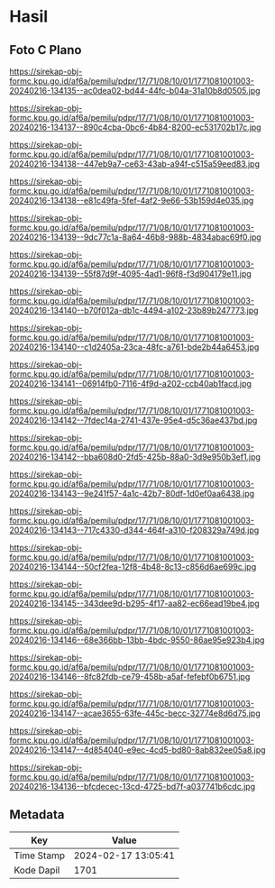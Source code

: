 # Hasil

## Foto C Plano

https://sirekap-obj-formc.kpu.go.id/af6a/pemilu/pdpr/17/71/08/10/01/1771081001003-20240216-134135--ac0dea02-bd44-44fc-b04a-31a10b8d0505.jpg

https://sirekap-obj-formc.kpu.go.id/af6a/pemilu/pdpr/17/71/08/10/01/1771081001003-20240216-134137--890c4cba-0bc6-4b84-8200-ec531702b17c.jpg

https://sirekap-obj-formc.kpu.go.id/af6a/pemilu/pdpr/17/71/08/10/01/1771081001003-20240216-134138--447eb9a7-ce63-43ab-a94f-c515a59eed83.jpg

https://sirekap-obj-formc.kpu.go.id/af6a/pemilu/pdpr/17/71/08/10/01/1771081001003-20240216-134138--e81c49fa-5fef-4af2-9e66-53b159d4e035.jpg

https://sirekap-obj-formc.kpu.go.id/af6a/pemilu/pdpr/17/71/08/10/01/1771081001003-20240216-134139--9dc77c1a-8a64-46b8-988b-4834abac69f0.jpg

https://sirekap-obj-formc.kpu.go.id/af6a/pemilu/pdpr/17/71/08/10/01/1771081001003-20240216-134139--55f87d9f-4095-4ad1-96f8-f3d904179e11.jpg

https://sirekap-obj-formc.kpu.go.id/af6a/pemilu/pdpr/17/71/08/10/01/1771081001003-20240216-134140--b70f012a-db1c-4494-a102-23b89b247773.jpg

https://sirekap-obj-formc.kpu.go.id/af6a/pemilu/pdpr/17/71/08/10/01/1771081001003-20240216-134140--c1d2405a-23ca-48fc-a761-bde2b44a6453.jpg

https://sirekap-obj-formc.kpu.go.id/af6a/pemilu/pdpr/17/71/08/10/01/1771081001003-20240216-134141--06914fb0-7116-4f9d-a202-ccb40ab1facd.jpg

https://sirekap-obj-formc.kpu.go.id/af6a/pemilu/pdpr/17/71/08/10/01/1771081001003-20240216-134142--7fdec14a-2741-437e-95e4-d5c36ae437bd.jpg

https://sirekap-obj-formc.kpu.go.id/af6a/pemilu/pdpr/17/71/08/10/01/1771081001003-20240216-134142--bba608d0-2fd5-425b-88a0-3d9e950b3ef1.jpg

https://sirekap-obj-formc.kpu.go.id/af6a/pemilu/pdpr/17/71/08/10/01/1771081001003-20240216-134143--9e241f57-4a1c-42b7-80df-1d0ef0aa6438.jpg

https://sirekap-obj-formc.kpu.go.id/af6a/pemilu/pdpr/17/71/08/10/01/1771081001003-20240216-134143--717c4330-d344-464f-a310-f208329a749d.jpg

https://sirekap-obj-formc.kpu.go.id/af6a/pemilu/pdpr/17/71/08/10/01/1771081001003-20240216-134144--50cf2fea-12f8-4b48-8c13-c856d6ae699c.jpg

https://sirekap-obj-formc.kpu.go.id/af6a/pemilu/pdpr/17/71/08/10/01/1771081001003-20240216-134145--343dee9d-b295-4f17-aa82-ec66ead19be4.jpg

https://sirekap-obj-formc.kpu.go.id/af6a/pemilu/pdpr/17/71/08/10/01/1771081001003-20240216-134146--68e366bb-13bb-4bdc-9550-86ae95e923b4.jpg

https://sirekap-obj-formc.kpu.go.id/af6a/pemilu/pdpr/17/71/08/10/01/1771081001003-20240216-134146--8fc82fdb-ce79-458b-a5af-fefebf0b6751.jpg

https://sirekap-obj-formc.kpu.go.id/af6a/pemilu/pdpr/17/71/08/10/01/1771081001003-20240216-134147--acae3655-63fe-445c-becc-32774e8d6d75.jpg

https://sirekap-obj-formc.kpu.go.id/af6a/pemilu/pdpr/17/71/08/10/01/1771081001003-20240216-134147--4d854040-e9ec-4cd5-bd80-8ab832ee05a8.jpg

https://sirekap-obj-formc.kpu.go.id/af6a/pemilu/pdpr/17/71/08/10/01/1771081001003-20240216-134136--bfcdecec-13cd-4725-bd7f-a037741b6cdc.jpg


## Metadata

| Key        | Value               |
| ---------- | ------------------- |
| Time Stamp | 2024-02-17 13:05:41 |
| Kode Dapil | 1701                |



